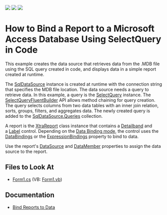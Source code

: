 <!-- default badges list -->
![](https://img.shields.io/endpoint?url=https://codecentral.devexpress.com/api/v1/VersionRange/128602594/22.1.3%2B)
[![](https://img.shields.io/badge/Open_in_DevExpress_Support_Center-FF7200?style=flat-square&logo=DevExpress&logoColor=white)](https://supportcenter.devexpress.com/ticket/details/T437883)
[![](https://img.shields.io/badge/📖_How_to_use_DevExpress_Examples-e9f6fc?style=flat-square)](https://docs.devexpress.com/GeneralInformation/403183)
<!-- default badges end -->
# How to Bind a Report to a Microsoft Access Database Using SelectQuery in Code


This example creates the data source that retrieves data from the .MDB file using the SQL query created in code, and displays data in a simple report created at runtime.

The [SqlDataSource](https://docs.devexpress.com/CoreLibraries/DevExpress.DataAccess.Sql.SqlDataSource) instance is created at runtime with the connection string that specifies the MDB file location. The data source needs a query to retrieve data. In this example, a query is the [SelectQuery](https://docs.devexpress.com/CoreLibraries/DevExpress.DataAccess.Sql.SelectQuery) instance. The [SelectQueryFluentBuilder](https://docs.devexpress.com/CoreLibraries/DevExpress.DataAccess.Sql.SelectQueryFluentBuilder) API allows method chaining for query creation. The query selects columns from two data tables with an inner join relation, sorts, groups, filters, and aggregates data. The newly created query is added to the [SqlDataSource.Queries](https://docs.devexpress.com/CoreLibraries/DevExpress.DataAccess.Sql.SqlDataSource.Queries) collection. 

A report is the [XtraReport](https://docs.devexpress.com/XtraReports/DevExpress.XtraReports.UI.XtraReport) class instance that contains a [Detailband](https://docs.devexpress.com/XtraReports/DevExpress.XtraReports.UI.DetailBand) and a [Label](https://docs.devexpress.com/XtraReports/DevExpress.XtraReports.UI.XRLabel) control. Depending on the [Data Binding mode](https://docs.devexpress.com/XtraReports/119236/detailed-guide-to-devexpress-reporting/use-expressions/data-binding-modes), the control uses the [DataBindings](https://docs.devexpress.com/XtraReports/DevExpress.XtraReports.UI.XRControl.DataBindings) or the [ExpressionBindings](https://docs.devexpress.com/XtraReports/DevExpress.XtraReports.UI.XRControl.ExpressionBindings) property to bind to data.

Use the report's [DataSource](https://docs.devexpress.com/XtraReports/DevExpress.XtraReports.UI.XtraReportBase.DataSource) and [DataMember](https://docs.devexpress.com/XtraReports/DevExpress.XtraReports.UI.XtraReportBase.DataMemeber) properties to assign the data source to the report.

## Files to Look At

* [Form1.cs](CS/RuntimeBindingToMdbDatabase/Form1.cs) (VB: [Form1.vb](VB/RuntimeBindingToMdbDatabase/Form1.vb))

## Documentation

* [Bind Reports to Data](https://docs.devexpress.com/XtraReports/15034/detailed-guide-to-devexpress-reporting/bind-reports-to-data)

